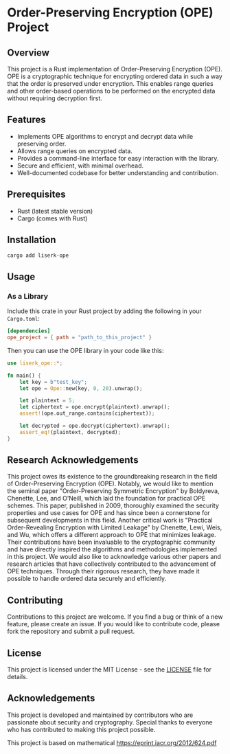 # Order-Preserving Encryption (OPE) Project

## Overview
This project is a Rust implementation of Order-Preserving Encryption (OPE). OPE is a cryptographic technique for encrypting ordered data in such a way that the order is preserved under encryption. This enables range queries and other order-based operations to be performed on the encrypted data without requiring decryption first.

## Features
- Implements OPE algorithms to encrypt and decrypt data while preserving order.
- Allows range queries on encrypted data.
- Provides a command-line interface for easy interaction with the library.
- Secure and efficient, with minimal overhead.
- Well-documented codebase for better understanding and contribution.

## Prerequisites
- Rust (latest stable version)
- Cargo (comes with Rust)

## Installation

`cargo add liserk-ope`

## Usage

### As a Library

Include this crate in your Rust project by adding the following in your `Cargo.toml`:

```toml
[dependencies]
ope_project = { path = "path_to_this_project" }
```

Then you can use the OPE library in your code like this:

```rust
use liserk_ope::*;

fn main() {
    let key = b"test_key";
    let ope = Ope::new(key, 0, 20).unwrap();

    let plaintext = 5;
    let ciphertext = ope.encrypt(plaintext).unwrap();
    assert!(ope.out_range.contains(ciphertext));

    let decrypted = ope.decrypt(ciphertext).unwrap();
    assert_eq!(plaintext, decrypted);
}
```

## Research Acknowledgements

This project owes its existence to the groundbreaking research in the field of Order-Preserving Encryption (OPE). Notably, we would like to mention the seminal paper "Order-Preserving Symmetric Encryption" by Boldyreva, Chenette, Lee, and O’Neill, which laid the foundation for practical OPE schemes. This paper, published in 2009, thoroughly examined the security properties and use cases for OPE and has since been a cornerstone for subsequent developments in this field. Another critical work is "Practical Order-Revealing Encryption with Limited Leakage" by Chenette, Lewi, Weis, and Wu, which offers a different approach to OPE that minimizes leakage. Their contributions have been invaluable to the cryptographic community and have directly inspired the algorithms and methodologies implemented in this project. We would also like to acknowledge various other papers and research articles that have collectively contributed to the advancement of OPE techniques. Through their rigorous research, they have made it possible to handle ordered data securely and efficiently.

## Contributing

Contributions to this project are welcome. If you find a bug or think of a new feature, please create an issue. If you would like to contribute code, please fork the repository and submit a pull request.

## License

This project is licensed under the MIT License - see the [LICENSE](LICENSE) file for details.

## Acknowledgements
This project is developed and maintained by contributors who are passionate about security and cryptography. Special thanks to everyone who has contributed to making this project possible.

This project is based on mathematical 
https://eprint.iacr.org/2012/624.pdf
